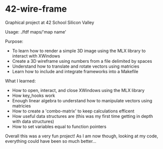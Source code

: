 # 42-wire-frame

Graphical project at 42 School Silicon Valley

Usage: ./fdf maps/'map name'

Purpose:
- To learn how to render a simple 3D image using the MLX library to interact with XWindows
- Create a 3D wireframe using numbers from a file delimited by spaces
- Understand how to translate and rotate vectors using matricies
- Learn how to include and integrate frameworks into a Makefile

What I learned:
- How to open, interact, and close XWindows using the MLX library
- How key_hooks work
- Enough linear algebra to understand how to manipulate vectors using matricies
- How to create a 'combo-matrix' to keep calculations efficent
- How useful data structures are (this was my first time getting in depth with data structures)
- How to set variables equal to function pointers

Overall this was a very fun project! As I am now though, looking at my code, everything could have been so much better...
